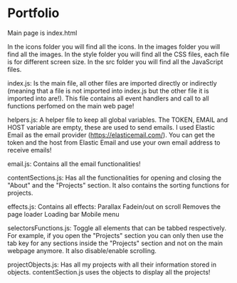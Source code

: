 # Portfolio

Main page is index.html

In the icons folder you will find all the icons.
In the images folder you will find all the images.
In the style folder you will find all the CSS files, each file is for different screen size.
In the src folder you will find all the JavaScript files.

index.js:
Is the main file, all other files are imported directly or indirectly (meaning that a file is not imported into index.js but the other file it is imported into are!).
This file contains all event handlers and call to all functions perfomed on the main web page!

helpers.js:
A helper file to keep all global variables. The TOKEN, EMAIL and HOST variable are empty, these are used to send emails.
I used Elastic Email as the email provider (https://elasticemail.com/). You can get the token and the host from Elastic Email and use your own email address to receive emails!

email.js:
Contains all the email functionalities!

contentSections.js:
Has all the functionalities for opening and closing the "About" and the "Projects" section. It also contains the sorting functions for projects.

effects.js:
Contains all effects:
  Parallax
  Fadein/out on scroll
  Removes the page loader
  Loading bar
  Mobile menu

selectorsFunctions.js:
Toggle all elements that can be tabbed respectively. For example, if you open the "Projects" section you can only then use the tab key for any sections inside the "Projects" section and not on the main webpage anymore.
It also disable/enable scrolling.

projectObjects.js:
Has all my projects with all their information stored in objects. contentSection.js uses the objects to display all the projects!
